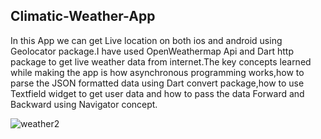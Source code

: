 ## Climatic-Weather-App
In this App we can get Live location on both ios and android using Geolocator package.I have used OpenWeathermap Api and Dart http package to get live weather data from  internet.The key concepts learned while making the app is how asynchronous programming works,how to parse the JSON formatted data using Dart convert package,how to use Textfield widget to get user data and how to pass the data Forward and Backward using Navigator concept.

![weather2](https://user-images.githubusercontent.com/56786141/82318973-9b189100-9985-11ea-80a0-9d071699c621.png)
